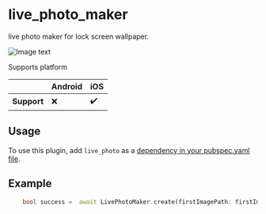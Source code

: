 # live_photo_maker

live photo maker for lock screen wallpaper.

![Image text](https://github.com/andfaraway/live_photo_maker/blob/master/example.gif)

Supports platform

|             | Android | iOS  | 
|-------------|---------|------|
| **Support** | ❌️ | ✔️ |

## Usage

To use this plugin, add `live_photo` as a [dependency in your pubspec.yaml file](https://flutter.dev/docs/development/platform-integration/platform-channels).

## Example
```dart
    bool success =  await LivePhotoMaker.create(firstImagePath: firstImagePath, secondImagePath: secondImagePath, width: movWidth, height: movHeight);
```




